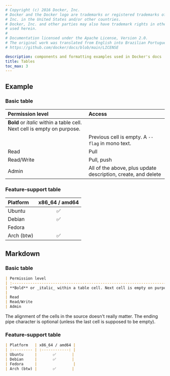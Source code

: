 ```yaml
---
# Copyright (c) 2016 Docker, Inc.
# Docker and the Docker logo are trademarks or registered trademarks of Docker,
# Inc. in the United States and/or other countries.
# Docker, Inc. and other parties may also have trademark rights in other terms
# used herein.
#
# Documentation licensed under the Apache License, Version 2.0.
# The original work was translated from English into Brazilian Portuguese.
# https://github.com/docker/docs/blob/main/LICENSE

description: components and formatting examples used in Docker's docs
title: Tables
toc_max: 3
---
```

## Example

### Basic table

| Permission level                                                         | Access                                                        |
| :----------------------------------------------------------------------- | :------------------------------------------------------------ |
| **Bold** or _italic_ within a table cell. Next cell is empty on purpose. |                                                               |
|                                                                          | Previous cell is empty. A `--flag` in mono text.              |
| Read                                                                     | Pull                                                          |
| Read/Write                                                               | Pull, push                                                    |
| Admin                                                                    | All of the above, plus update description, create, and delete |

### Feature-support table

| Platform   | x86_64 / amd64 |
| :--------- | :------------: |
| Ubuntu     |       ✅       |
| Debian     |       ✅       |
| Fedora     |                |
| Arch (btw) |       ✅       |

## Markdown

### Basic table

```md
| Permission level                                                         | Access                                                        |
| :----------------------------------------------------------------------- | :------------------------------------------------------------ |
| **Bold** or _italic_ within a table cell. Next cell is empty on purpose. |                                                               |
|                                                                          | Previous cell is empty. A `--flag` in mono text.              |
| Read                                                                     | Pull                                                          |
| Read/Write                                                               | Pull, push                                                    |
| Admin                                                                    | All of the above, plus update description, create, and delete |
```

The alignment of the cells in the source doesn't really matter. The ending pipe
character is optional (unless the last cell is supposed to be empty).

### Feature-support table

```md
| Platform   | x86_64 / amd64 |
| :--------- | :------------: |
| Ubuntu     |       ✅       |
| Debian     |       ✅       |
| Fedora     |                |
| Arch (btw) |       ✅       |
```
